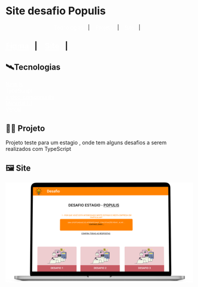 # Site desafio Populis

<p align="center">
  <a href="#-tecnologias" style='color:#FFF'>Tecnologias</a>&nbsp;&nbsp;&nbsp;|&nbsp;&nbsp;&nbsp;
  <a href="#-projeto" style='color:#FFF'>Projeto</a>&nbsp;&nbsp;&nbsp;|&nbsp;&nbsp;&nbsp;
  <a href="#-site" style='color:#FFF'>Site</a>&nbsp;&nbsp;&nbsp;|&nbsp;&nbsp;&nbsp; 
</p>
 
<h2>
<a href="https://www.figma.com/community/file/1210979595536394898" style='color:#FFF'>Figma</a>&nbsp;&nbsp;&nbsp;|&nbsp;&nbsp;&nbsp; 
<a href="https://testestagio.vercel.app" style='color:#FFF'>Site</a>&nbsp;&nbsp;&nbsp;|&nbsp;&nbsp;&nbsp; 
<h2/>

## 🛰️Tecnologias
  <a href="https://nextjs.org" style='color:#FFF'>Next.js</a>
  <br/>
  <a href="https://www.typescriptlang.org" style='color:#FFF'>TypeScript</a>
  <br/>
  <a href="https://styled-components.com" style='color:#FFF'>styled-components</a>
  <br/>
  <a href="https://mui.com" style='color:#FFF'>Material UI</a>
  <br/>
  <a href="https://vercel.com" style='color:#FFF'>Vercel</a>
<br/>

## 👨‍💻 Projeto 
Projeto teste para um estagio , onde tem alguns desafios a serem realizados com TypeScript
<br/>

## 🖼️ Site
![pagina inicial site desafio populis](/public/site.png)

<br/>




